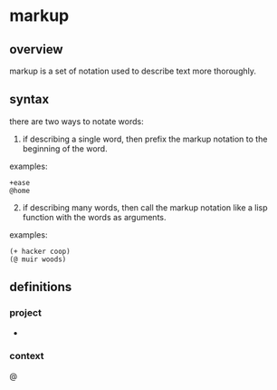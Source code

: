 # markup

## overview

markup is a set of notation used to describe text more thoroughly.

## syntax

there are two ways to notate words:

1. if describing a single word, then prefix the markup notation to the beginning of the word.

examples:

    +ease
    @home

2. if describing many words, then call the markup notation like a lisp function with the words as arguments.

examples:

    (+ hacker coop)
    (@ muir woods)


## definitions

### project

+

### context

@


